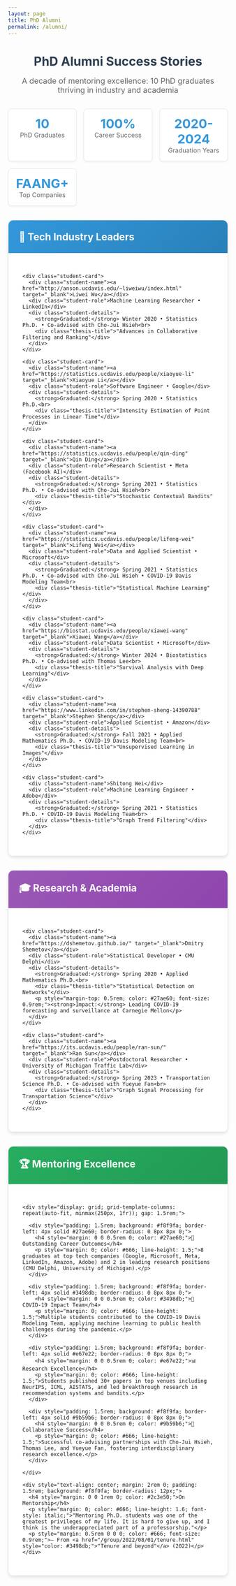 ```yaml
---
layout: page
title: PhD Alumni
permalink: /alumni/
---
```


<style>
.alumni-section {
  margin: 2rem 0;
  border: 1px solid #e1e8ed;
  border-radius: 12px;
  overflow: hidden;
  box-shadow: 0 4px 6px rgba(0,0,0,0.1);
}

.section-header {
  padding: 1.5rem;
  margin: 0;
  color: white;
  display: flex;
  align-items: center;
  font-size: 1.4rem;
  font-weight: bold;
}

.section-header.success { background: linear-gradient(135deg, #27ae60, #229954); }
.section-header.tech { background: linear-gradient(135deg, #3498db, #2980b9); }
.section-header.research { background: linear-gradient(135deg, #9b59b6, #8e44ad); }

.section-content {
  padding: 2rem;
  background: white;
}

.student-card {
  margin: 1.5rem 0;
  padding: 1.5rem;
  background: #f8f9fa;
  border: 1px solid #e1e8ed;
  border-radius: 12px;
  transition: all 0.3s ease;
}

.student-card:hover {
  box-shadow: 0 4px 12px rgba(0,0,0,0.1);
  transform: translateY(-2px);
}

.student-name {
  font-size: 1.2rem;
  font-weight: bold;
  color: #2c3e50;
  margin: 0 0 0.5rem 0;
}

.student-role {
  color: #3498db;
  font-weight: 600;
  margin: 0 0 1rem 0;
}

.student-details {
  color: #666;
  line-height: 1.5;
}

.thesis-title {
  font-style: italic;
  color: #8e44ad;
  margin-top: 0.5rem;
}
</style>

<div style="text-align: center; margin: 2rem 0;">
  <h1 style="color: #2c3e50; margin-bottom: 0.5rem;">PhD Alumni Success Stories</h1>
  <p style="font-size: 1.1rem; color: #666;">A decade of mentoring excellence: 10 PhD graduates thriving in industry and academia</p>
</div>

<div style="display: grid; grid-template-columns: repeat(auto-fit, minmax(150px, 1fr)); gap: 1rem; margin: 2rem 0; text-align: center;">
  <div style="padding: 1rem; background: white; border: 1px solid #e1e8ed; border-radius: 8px; box-shadow: 0 2px 4px rgba(0,0,0,0.05);">
    <div style="font-size: 1.8rem; font-weight: bold; color: #3498db;">10</div>
    <div style="color: #666; font-size: 0.9rem;">PhD Graduates</div>
  </div>
  <div style="padding: 1rem; background: white; border: 1px solid #e1e8ed; border-radius: 8px; box-shadow: 0 2px 4px rgba(0,0,0,0.05);">
    <div style="font-size: 1.8rem; font-weight: bold; color: #3498db;">100%</div>
    <div style="color: #666; font-size: 0.9rem;">Career Success</div>
  </div>
  <div style="padding: 1rem; background: white; border: 1px solid #e1e8ed; border-radius: 8px; box-shadow: 0 2px 4px rgba(0,0,0,0.05);">
    <div style="font-size: 1.8rem; font-weight: bold; color: #3498db;">2020-2024</div>
    <div style="color: #666; font-size: 0.9rem;">Graduation Years</div>
  </div>
  <div style="padding: 1rem; background: white; border: 1px solid #e1e8ed; border-radius: 8px; box-shadow: 0 2px 4px rgba(0,0,0,0.05);">
    <div style="font-size: 1.8rem; font-weight: bold; color: #3498db;">FAANG+</div>
    <div style="color: #666; font-size: 0.9rem;">Top Companies</div>
  </div>
</div>

<!-- Tech Industry Leaders -->
<div class="alumni-section">
  <h2 class="section-header tech">🏢 Tech Industry Leaders</h2>
  <div class="section-content">

    <div class="student-card">
      <div class="student-name"><a href="http://anson.ucdavis.edu/~liweiwu/index.html" target="_blank">Liwei Wu</a></div>
      <div class="student-role">Machine Learning Researcher • LinkedIn</div>
      <div class="student-details">
        <strong>Graduated:</strong> Winter 2020 • Statistics Ph.D. • Co-advised with Cho-Jui Hsieh<br>
        <div class="thesis-title">"Advances in Collaborative Filtering and Ranking"</div>
      </div>
    </div>

    <div class="student-card">
      <div class="student-name"><a href="https://statistics.ucdavis.edu/people/xiaoyue-li" target="_blank">Xiaoyue Li</a></div>
      <div class="student-role">Software Engineer • Google</div>
      <div class="student-details">
        <strong>Graduated:</strong> Spring 2020 • Statistics Ph.D.<br>
        <div class="thesis-title">"Intensity Estimation of Point Processes in Linear Time"</div>
      </div>
    </div>

    <div class="student-card">
      <div class="student-name"><a href="https://statistics.ucdavis.edu/people/qin-ding" target="_blank">Qin Ding</a></div>
      <div class="student-role">Research Scientist • Meta (Facebook AI)</div>
      <div class="student-details">
        <strong>Graduated:</strong> Spring 2021 • Statistics Ph.D. • Co-advised with Cho-Jui Hsieh<br>
        <div class="thesis-title">"Stochastic Contextual Bandits"</div>
      </div>
    </div>

    <div class="student-card">
      <div class="student-name"><a href="https://statistics.ucdavis.edu/people/lifeng-wei" target="_blank">Lifeng Wei</a></div>
      <div class="student-role">Data and Applied Scientist • Microsoft</div>
      <div class="student-details">
        <strong>Graduated:</strong> Spring 2021 • Statistics Ph.D. • Co-advised with Cho-Jui Hsieh • COVID-19 Davis Modeling Team<br>
        <div class="thesis-title">"Statistical Machine Learning"</div>
      </div>
    </div>

    <div class="student-card">
      <div class="student-name"><a href="https://biostat.ucdavis.edu/people/xiawei-wang" target="_blank">Xiawei Wang</a></div>
      <div class="student-role">Data Scientist • Microsoft</div>
      <div class="student-details">
        <strong>Graduated:</strong> Winter 2024 • Biostatistics Ph.D. • Co-advised with Thomas Lee<br>
        <div class="thesis-title">"Survival Analysis with Deep Learning"</div>
      </div>
    </div>

    <div class="student-card">
      <div class="student-name"><a href="https://www.linkedin.com/in/stephen-sheng-14390788" target="_blank">Stephen Sheng</a></div>
      <div class="student-role">Applied Scientist • Amazon</div>
      <div class="student-details">
        <strong>Graduated:</strong> Fall 2021 • Applied Mathematics Ph.D. • COVID-19 Davis Modeling Team<br>
        <div class="thesis-title">"Unsupervised Learning in Images"</div>
      </div>
    </div>

    <div class="student-card">
      <div class="student-name">Shitong Wei</div>
      <div class="student-role">Machine Learning Engineer • Adobe</div>
      <div class="student-details">
        <strong>Graduated:</strong> Spring 2021 • Statistics Ph.D. • COVID-19 Davis Modeling Team<br>
        <div class="thesis-title">"Graph Trend Filtering"</div>
      </div>
    </div>

  </div>
</div>

<!-- Research & Academia -->
<div class="alumni-section">
  <h2 class="section-header research">🎓 Research & Academia</h2>
  <div class="section-content">

    <div class="student-card">
      <div class="student-name"><a href="https://dshemetov.github.io/" target="_blank">Dmitry Shemetov</a></div>
      <div class="student-role">Statistical Developer • CMU Delphi</div>
      <div class="student-details">
        <strong>Graduated:</strong> Spring 2020 • Applied Mathematics Ph.D.<br>
        <div class="thesis-title">"Statistical Detection on Networks"</div>
        <p style="margin-top: 0.5rem; color: #27ae60; font-size: 0.9rem;"><strong>Impact:</strong> Leading COVID-19 forecasting and surveillance at Carnegie Mellon</p>
      </div>
    </div>

    <div class="student-card">
      <div class="student-name"><a href="https://its.ucdavis.edu/people/ran-sun/" target="_blank">Ran Sun</a></div>
      <div class="student-role">Postdoctoral Researcher • University of Michigan Traffic Lab</div>
      <div class="student-details">
        <strong>Graduated:</strong> Spring 2023 • Transportation Science Ph.D. • Co-advised with Yueyue Fan<br>
        <div class="thesis-title">"Graph Signal Processing for Transportation Science"</div>
      </div>
    </div>

  </div>
</div>

<!-- Mentoring Excellence -->
<div class="alumni-section">
  <h2 class="section-header success">🏆 Mentoring Excellence</h2>
  <div class="section-content">

    <div style="display: grid; grid-template-columns: repeat(auto-fit, minmax(250px, 1fr)); gap: 1.5rem;">
      
      <div style="padding: 1.5rem; background: #f8f9fa; border-left: 4px solid #27ae60; border-radius: 0 8px 8px 0;">
        <h4 style="margin: 0 0 0.5rem 0; color: #27ae60;">🎯 Outstanding Career Outcomes</h4>
        <p style="margin: 0; color: #666; line-height: 1.5;">8 graduates at top tech companies (Google, Microsoft, Meta, LinkedIn, Amazon, Adobe) and 2 in leading research positions (CMU Delphi, University of Michigan).</p>
      </div>

      <div style="padding: 1.5rem; background: #f8f9fa; border-left: 4px solid #3498db; border-radius: 0 8px 8px 0;">
        <h4 style="margin: 0 0 0.5rem 0; color: #3498db;">🦠 COVID-19 Impact Team</h4>
        <p style="margin: 0; color: #666; line-height: 1.5;">Multiple students contributed to the COVID-19 Davis Modeling Team, applying machine learning to public health challenges during the pandemic.</p>
      </div>

      <div style="padding: 1.5rem; background: #f8f9fa; border-left: 4px solid #e67e22; border-radius: 0 8px 8px 0;">
        <h4 style="margin: 0 0 0.5rem 0; color: #e67e22;">📊 Research Excellence</h4>
        <p style="margin: 0; color: #666; line-height: 1.5;">Students published 30+ papers in top venues including NeurIPS, ICML, AISTATS, and led breakthrough research in recommendation systems and bandits.</p>
      </div>

      <div style="padding: 1.5rem; background: #f8f9fa; border-left: 4px solid #9b59b6; border-radius: 0 8px 8px 0;">
        <h4 style="margin: 0 0 0.5rem 0; color: #9b59b6;">🤝 Collaborative Success</h4>
        <p style="margin: 0; color: #666; line-height: 1.5;">Successful co-advising partnerships with Cho-Jui Hsieh, Thomas Lee, and Yueyue Fan, fostering interdisciplinary research excellence.</p>
      </div>

    </div>

    <div style="text-align: center; margin: 2rem 0; padding: 1.5rem; background: #f8f9fa; border-radius: 12px;">
      <h4 style="margin: 0 0 1rem 0; color: #2c3e50;">On Mentorship</h4>
      <p style="margin: 0; color: #666; line-height: 1.6; font-style: italic;">"Mentoring Ph.D. students was one of the greatest privileges of my life. It is hard to give up, and I think is the underappreciated part of a professorship."</p>
      <p style="margin: 0.5rem 0 0 0; color: #666; font-size: 0.9rem;">— From <a href="/group/2022/08/01/tenure.html" style="color: #3498db;">"Tenure and beyond"</a> (2022)</p>
    </div>

  </div>
</div>

